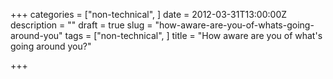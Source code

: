 +++
categories = ["non-technical", ]
date = 2012-03-31T13:00:00Z
description = ""
draft = true
slug = "how-aware-are-you-of-whats-going-around-you"
tags = ["non-technical", ]
title = "How aware are you of what's going around you?"

+++




